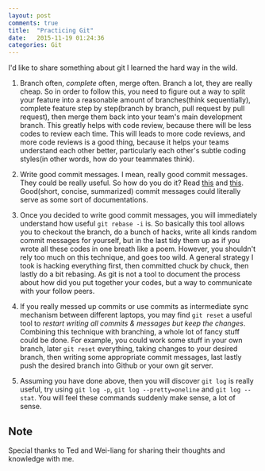 ```yaml
---
layout: post
comments: true
title:  "Practicing Git"
date:   2015-11-19 01:24:36
categories: Git
---
```


I'd like to share something about git I learned the hard way in the wild.

1. Branch often, *complete* often, merge often. Branch a lot, they are really cheap. So in order to follow this, you need to figure out a way to split your feature into a reasonable amount of branches(think sequentially), complete feature step by step(branch by branch, pull request by pull request), then merge them back into your team's main development branch. This greatly helps with code review, because there will be less codes to review each time. This will leads to more code reviews, and more code reviews is a good thing, because it helps your teams understand each other better, particularly each other's subtle coding styles(in other words, how do your teammates think).

2. Write good commit messages. I mean, really good commit messages. They could be really useful. So how do you do it? Read [this](https://robots.thoughtbot.com/5-useful-tips-for-a-better-commit-message) and [this](http://chris.beams.io/posts/git-commit/). Good(short, concise, summarized) commit messages could literally serve as some sort of documentations.

3. Once you decided to write good commit messages, you will immediately understand how useful `git rebase -i` is. So basically this tool allows you to checkout the branch, do a bunch of hacks, write all kinds random commit messages for yourself, but in the last tidy them up as if you wrote all these codes in one breath like a poem. However, you shouldn't rely too much on this technique, and goes too wild. A general strategy I took is hacking everything first, then committed chuck by chuck, then lastly do a bit rebasing. As git is not a tool to document the process about how did you put together your codes, but a way to communicate with your follow peers.

4. If you really messed up commits or use commits as intermediate sync mechanism between different laptops, you may find `git reset` a useful tool to *restart writing all commits & messages but keep the changes*. Combining this technique with branching, a whole lot of fancy stuff could be done. For example, you could work some stuff in your own branch, later `git reset` everything, taking changes to your desired branch, then writing some appropriate commit messages, last lastly push the desired branch into Github or your own git server.

5. Assuming you have done above, then you will discover `git log` is really useful, try using `git log -p`, `git log --pretty=oneline` and `git log --stat`. You will feel these commands suddenly make sense, a lot of sense.

## Note
Special thanks to Ted and Wei-liang for sharing their thoughts and knowledge with me.
